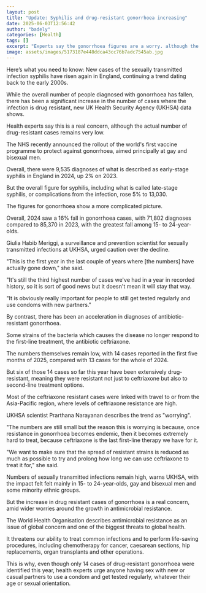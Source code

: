 ```yaml
---
layout: post
title: "Update: Syphilis and drug-resistant gonorrhoea increasing"
date: 2025-06-03T12:56:42
author: "badely"
categories: [Health]
tags: []
excerpt: "Experts say the gonorrhoea figures are a worry. although the actual number of drug-resistant cases is low."
image: assets/images/5173187e448ddca43cc76b7adc7545ab.jpg
---
```


Here’s what you need to know: New cases of the sexually transmitted infection syphilis have risen again in England, continuing a trend dating back to the early 2000s.

While the overall number of people diagnosed with gonorrhoea has fallen, there has been a significant increase in the number of cases where the infection is drug resistant, new UK Health Security Agency (UKHSA) data shows. 

Health experts say this is a real concern, although the actual number of drug-resistant cases remains very low. 

The NHS recently announced the rollout of the world's first vaccine programme to protect against gonorrhoea, aimed principally at gay and bisexual men.

Overall, there were 9,535 diagnoses of what is described as early-stage syphilis in England in 2024, up 2% on 2023.

But the overall figure for syphilis, including what is called late-stage syphilis, or complications from the infection, rose 5% to 13,030.

The figures for gonorrhoea show a more complicated picture.

Overall, 2024 saw a 16% fall in gonorrhoea cases, with 71,802 diagnoses compared to 85,370 in 2023, with the greatest fall among 15- to 24-year-olds. 

Giulia Habib Meriggi, a surveillance and prevention scientist for sexually transmitted infections at UKHSA, urged caution over the decline.

"This is the first year in the last couple of years where [the numbers] have actually gone down," she said.

"It's still the third highest number of cases we've had in a year in recorded history, so it is sort of good news but it doesn't mean it will stay that way. 

"It is obviously really important for people to still get tested regularly and use condoms with new partners."

By contrast, there has been an acceleration in diagnoses of antibiotic-resistant gonorrhoea. 

Some strains of the bacteria which causes the disease no longer respond to the first-line treatment, the antibiotic ceftriaxone.

The numbers themselves remain low, with 14 cases reported in the first five months of 2025, compared with 13 cases for the whole of 2024. 

But six of those 14 cases so far this year have been extensively drug-resistant, meaning they were resistant not just to ceftriaxone but also to second-line treatment options.

Most of the ceftriaxone resistant cases were linked with travel to or from the Asia-Pacific region, where levels of ceftriaxone resistance are high.

UKHSA scientist Prarthana Narayanan describes the trend as "worrying".

"The numbers are still small but the reason this is worrying is because, once resistance in gonorrhoea becomes endemic, then it becomes extremely hard to treat, because ceftriaxone is the last first-line therapy we have for it. 

"We want to make sure that the spread of resistant strains is reduced as much as possible to try and prolong how long we can use ceftriaxone to treat it for," she said. 

Numbers of sexually transmitted infections remain high, warns UKHSA, with the impact felt felt mainly in 15- to 24-year-olds, gay and bisexual men and some minority ethnic groups.  

But the increase in drug resistant cases of gonorrhoea is a real concern, amid wider worries around the growth in antimicrobial resistance.

The World Health Organisation describes antimicrobial resistance as an issue of global concern and one of the biggest threats to global health. 

It threatens our ability to treat common infections and to perform life-saving procedures, including chemotherapy for cancer, caesarean sections, hip replacements, organ transplants and other operations.

This is why, even though only 14 cases of drug-resistant gonorrhoea were identified this year, health experts urge anyone having sex with new or casual partners to use a condom and get tested regularly, whatever their age or sexual orientation.

